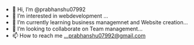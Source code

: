 - 👋 Hi, I’m @prabhanshu07992
- 👀 I’m interested in webdevelopment ...
- 🌱 I’m currently learning business managemnet and Website creation...
- 💞️ I’m looking to collaborate on Team management...
- 📫 How to reach me ...prabhanshu07992@gmail.com

<!---
prabhanshu07992/prabhanshu07992 is a ✨ special ✨ repository because its `README.md` (this file) appears on your GitHub profile.
You can click the Preview link to take a look at your changes.
--->

